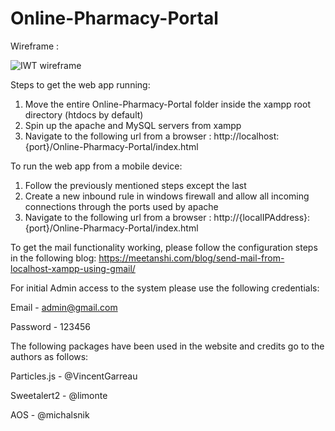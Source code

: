 # Online-Pharmacy-Portal

Wireframe :

![IWT wireframe](https://user-images.githubusercontent.com/73662613/136523039-5a94cf18-d476-49e2-8c2e-ebc6a937ed67.jpg)

Steps to get the web app running:
1. Move the entire Online-Pharmacy-Portal folder inside the xampp root directory (htdocs by default)
2. Spin up the apache and MySQL servers from xampp
3. Navigate to the following url from a browser : http://localhost:{port}/Online-Pharmacy-Portal/index.html

To run the web app from a mobile device:
1. Follow the previously mentioned steps except the last
2. Create a new inbound rule in windows firewall and allow all incoming connections through the ports used by apache
3. Navigate to the following url from a browser : http://{localIPAddress}:{port}/Online-Pharmacy-Portal/index.html

To get the mail functionality working, please follow the configuration steps in the following blog:
https://meetanshi.com/blog/send-mail-from-localhost-xampp-using-gmail/

For initial Admin access to the system please use the following credentials:

Email - admin@gmail.com

Password - 123456

The following packages have been used in the website and credits go to the authors as follows:

Particles.js - @VincentGarreau

Sweetalert2 - @limonte 

AOS - @michalsnik
